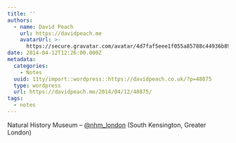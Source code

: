 ```yaml
---
title: ''
authors:
  - name: David Peach
    url: https://davidpeach.me
    avatarUrl: >-
      https://secure.gravatar.com/avatar/4d7faf5eee1f055a85788c44936b8995eaab6dfb004e7854ec747ccb272e91ee?s=96&d=mm&r=g
date: 2014-04-12T12:26:00.000Z
metadata:
  categories:
    - Notes
  uuid: 11ty/import::wordpress::https://davidpeach.co.uk/?p=48875
  type: wordpress
  url: https://davidpeach.me/2014/04/12/48875/
tags:
  - notes
---
```

Natural History Museum – [@nhm\_london](https://twitter.com/nhm_london) (South Kensington, Greater London)